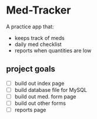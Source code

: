 # Med-Tracker

A practice app that:

- keeps track of meds
- daily med checklist
- reports when quantities are low

## project goals

- [ ] build out index page
- [ ] build database file for MySQL
- [ ] build out med. form page
- [ ] build out other forms
- [ ] reports page
